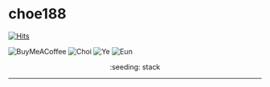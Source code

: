 # choe188

[![Hits](https://hits.seeyoufarm.com/api/count/incr/badge.svg?url=https%3A%2F%2Fgithub.com%2Fchoe18%2Fchoe188%2Fblob%2Fmain%2FREADME.md&count_bg=%238D20CD&title_bg=%23555555&icon=&icon_color=%23E7E7E7&title=hits&edge_flat=false)](https://hits.seeyoufarm.com)

![BuyMeACoffee](https://img.shields.io/badge/Buy%20Me%20a%20Coffee-ffdd00?style=for-the-badge&logo=buy-me-a-coffee&logoColor=black)
![Choi](https://img.shields.io/badge/choi-%23ffffff.svg?style=for-the-badge&logo=choi&logoColor=black)
![Ye](https://img.shields.io/badge/Ye-%23000000.svg?style=for-the-badge&logo=Ye&logoColor=white)
![Eun](https://img.shields.io/badge/Eun-%23D00000.svg?style=for-the-badge&logo=Eun&logoColor=white)

<div align="center">
:seeding: stack </br>
<hr>
